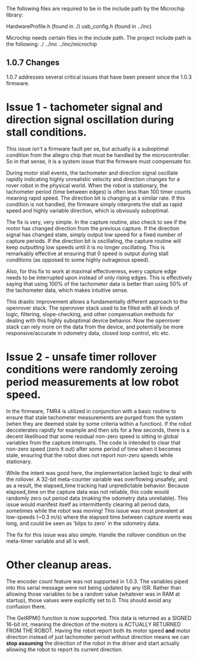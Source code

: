 The following files are required to be in the include path by the Microchip library:

HardwareProfile.h (found in ./)
usb_config.h (found in ../inc)

Microchip needs certain files in the include path. The project include path is the following:
./
../inc
../inc/microchip

## 1.0.7 Changes

1.0.7 addresses several critical issues that have been present since the 1.0.3 firmware.

# Issue 1 - tachometer signal and direction signal oscillation during stall conditions. 

This issue isn't a firmware fault per se, but actually is a suboptimal condition from the allegro
chip that must be handled by the microcontroller. So in that sense, it is a system issue that the firmware must compensate for.

During motor stall events, the tachometer and direction
signal oscillate rapidly indicating highly unrealistic velocity and direction changes for a rover robot
in the physical world. When the robot
is stationary, the tachometer period (time between edges) is often less than 100 timer counts meaning rapid 
speed. The direction bit is changing at a similar rate. If this condition is not handled, the firmware simply
interprets the stall as rapid speed and highly variable direction, which is obviously suboptimal.

The fix is very, very simple. In the capture routine, also check to see if the motor has changed direction from 
the previous capture. If the direction signal has changed state, simply output low speed for a fixed number of capture periods.
If the direction bit is oscillating, the capture routine will keep outputting low speeds until it is no longer oscillating.
This is remarkably effective at ensuring that 0 speed is output during stall conditions (as opposed to some highly
outrageous speed).

Also, for this fix to work at maximal effectiveness, every capture edge needs to be interrupted upon instead of only rising edges. This is effectively saying that using 100% of the tachometer data is better than using 50% of the tachometer data, which makes intuitive sense.

This drastic improvement allows a fundamentally different approach to the openrover stack. The openrover stack used to be filled with
all kinds of logic, filtering, slope-checking, and other compensation methods for dealing with this highly suboptimal
device behavior. Now the openrover stack can rely more on the data from the device, and potentially be more responsive/accurate 
in odometry data, closed loop control, etc etc.

# Issue 2 - unsafe timer rollover conditions were randomly zeroing period measurements at low robot speed.

In the firmware, TMR4 is utilized in conjunction with a basic routine to ensure that stale tachometer 
measurements are purged from the system (when they are deemed stale by some criteria within a function). If the robot deccelerates rapidly for example and then sits for a few
seconds, there is a decent likelihood that some residual non-zero speed is sitting in global variables from
the capture interrupts. The code is intended to clear that non-zero speed (zero it out) after some period of time
when it becomes stale, ensuring that the robot does not report non-zero speeds while stationary.

While the intent was good here, the implementation lacked logic to deal with the rollover. A 32-bit meta-counter
variable was overflowing unsafely, and as a result, the elapsed_time tracking had unpredictable behavior. Because elapsed_time
on the capture data was not reliable, this code would randomly zero out period data (making the odometry data unreliable).
This issue would
manifest itself as intermittently clearing all period data, sometimes while the robot was moving! This issue was most prevalent at low-speeds (~0.3 m/s) where the elapsed time between capture events was long, and could be seen as 'blips to 
zero' in the odometry data.

The fix for this issue was also simple. Handle the rollover condition on the meta-timer variable and all is well.

# Other cleanup areas.

The encoder count feature was not supported in 1.0.3. The variables piped into this serial message were not being updated by any ISR. Rather than allowing those variables to be a random value (whatever was in RAM at startup), those values were explicitly set to 0. This should avoid any confusion there.

The GetRPM() function is now supported. This data is returned as a SIGNED 16-bit int, meaning the direction of the motors is ACTUALLY RETURNED FROM THE ROBOT. Having the robot report both its motor speed **and** motor direction instead of just tachomoter period without direction means we can **stop assuming** the direction of the robot in the driver and start actually allowing the robot to report its current direction.








